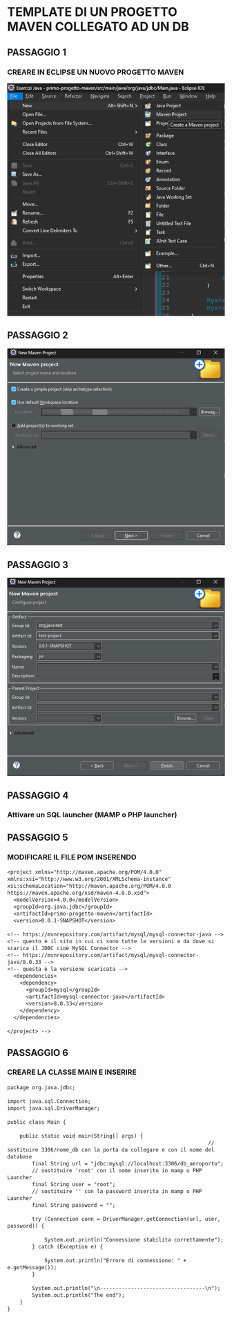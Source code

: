 # TEMPLATE DI UN PROGETTO MAVEN COLLEGATO AD UN DB

## PASSAGGIO 1
### CREARE IN ECLIPSE UN NUOVO PROGETTO MAVEN
![Alt text](image.png)

## PASSAGGIO 2
![Alt text](image-1.png)

## PASSAGGIO 3
![Alt text](image-2.png)

## PASSAGGIO 4
### Attivare un SQL launcher (MAMP o PHP launcher)

## PASSAGGIO 5
### MODIFICARE IL FILE POM INSERENDO

```
<project xmlns="http://maven.apache.org/POM/4.0.0" xmlns:xsi="http://www.w3.org/2001/XMLSchema-instance" xsi:schemaLocation="http://maven.apache.org/POM/4.0.0 https://maven.apache.org/xsd/maven-4.0.0.xsd">
  <modelVersion>4.0.0</modelVersion>
  <groupId>org.java.jdbc</groupId>
  <artifactId>primo-progetto-maven</artifactId>
  <version>0.0.1-SNAPSHOT</version>
  
<!-- https://mvnrepository.com/artifact/mysql/mysql-connector-java -->
<!-- questo è il sito in cui ci sono tutte le versioni e da dove si scarica il JDBC cioè MySQL Connector -->
<!-- https://mvnrepository.com/artifact/mysql/mysql-connector-java/8.0.33 -->
<!-- questa è la versione scaricata -->
  <dependencies>
    <dependency>
      <groupId>mysql</groupId>
      <artifactId>mysql-connector-java</artifactId>
      <version>8.0.33</version>
    </dependency>
  </dependencies>
  
</project> -->
```

## PASSAGGIO 6
### CREARE LA CLASSE MAIN E INSERIRE

```
package org.java.jdbc;

import java.sql.Connection;
import java.sql.DriverManager;

public class Main {

	public static void main(String[] args) {
																 // sostituire 3306/nome_db con la porta da collegare e con il nome del database
		final String url = "jdbc:mysql://localhost:3306/db_aeroporto";
		// sostituire 'root' con il nome inserito in mamp o PHP Launcher
		final String user = "root";
		// sostituire '' con la password inserita in mamp o PHP Launcher
		final String password = "";
		
		try (Connection conn = DriverManager.getConnection(url, user, password)) {
			
			System.out.println("Connessione stabilita correttamente");
		} catch (Exception e) {
			
			System.out.println("Errore di connessione: " + e.getMessage());
		}
		
		System.out.println("\n----------------------------------\n");
		System.out.println("The end");
	}
}
```
